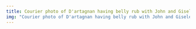 ```yaml
---
title: Courier photo of D'artagnan having belly rub with John and Gisele
img: "Courier photo of D'artagnan having belly rub with John and Gisele.jpg"
---
```


